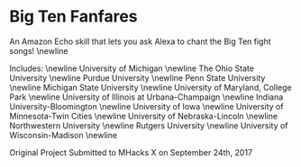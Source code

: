 # Big Ten Fanfares
An Amazon Echo skill that lets you ask Alexa to chant the Big Ten fight songs! \newline

Includes: \newline
University of Michigan \newline
The Ohio State University \newline
Purdue University \newline
Penn State University \newline
Michigan State University \newline
University of Maryland, College Park \newline
University of Illinois at Urbana-Champaign \newline
Indiana University-Bloomington \newline
University of Iowa \newline
University of Minnesota-Twin Cities \newline
University of Nebraska-Lincoln \newline
Northwestern University \newline
Rutgers University \newline
University of Wisconsin-Madison \newline


Original Project Submitted to MHacks X on September 24th, 2017

